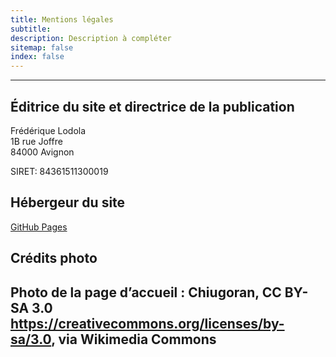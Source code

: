 ```yaml
---
title: Mentions légales
subtitle: 
description: Description à compléter
sitemap: false
index: false
---
```


--- 
## Éditrice du site et directrice de la publication
Frédérique Lodola  
1B rue Joffre  
84000 Avignon  

SIRET: 84361511300019

## Hébergeur du site
<a href="https://pages.github.com/" target="blank">GitHub Pages</a>

## Crédits photo
Photo de la page d’accueil : Chiugoran, CC BY-SA 3.0 https://creativecommons.org/licenses/by-sa/3.0, via Wikimedia Commons
---